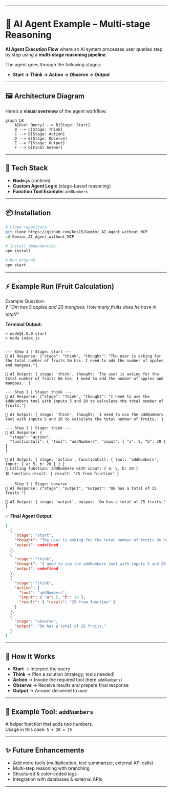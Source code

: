 ***

# 🧠 AI Agent Example – Multi-stage Reasoning  

**AI Agent Execution Flow** where an AI system processes user queries step by step using a **multi-stage reasoning pipeline**.  

The agent goes through the following stages:  
- **Start → Think → Action → Observe → Output**  

***

## 🖼️ Architecture Diagram  

Here’s a **visual overview** of the agent workflow:  

```mermaid
graph LR
    A[User Query] --> B[Stage: Start]  
    B --> C[Stage: Think]  
    C --> D[Stage: Action]  
    D --> E[Stage: Observe]  
    E --> F[Stage: Output]  
    F --> G[Final Answer]  
```

***

## 🚀 Tech Stack
- **Node.js** (runtime)  
- **Custom Agent Logic** (stage-based reasoning)  
- **Function Tool Example:** `addNumbers`  

***

## 📦 Installation

```bash
# Clone repository
git clone https://github.com/kos15/Gemini_AI_Agent_without_MCP
cd Gemini_AI_Agent_without_MCP

# Install dependencies
npm install

# Run program
npm start
```

***

## ⚡ Example Run (Fruit Calculation)  

Example Question:  
❓ _"Om has 5 apples and 20 mangoes. How many fruits does he have in total?"_

**Terminal Output:**  

```
> node@1.0.0 start
> node index.js


--- Step 1 | Stage: start ---
🧠 AI Response: {"stage": "think", "thought": "The user is asking for the total number of fruits Om has. I need to add the number of apples and mangoes."}

🤖 AI Output: { stage: 'think', thought: 'The user is asking for the total number of fruits Om has. I need to add the number of apples and mangoes.' }

--- Step 1 | Stage: think ---
🧠 AI Response: {"stage": "think", "thought": "I need to use the addNumbers tool with inputs 5 and 20 to calculate the total number of fruits."}

🤖 AI Output: { stage: 'think', thought: 'I need to use the addNumbers tool with inputs 5 and 20 to calculate the total number of fruits.' }

--- Step 1 | Stage: think ---
🧠 AI Response: {
  "stage": "action",
  "functionCall": { "tool": "addNumbers", "input": { "a": 5, "b": 20 } }
}

🤖 AI Output: { stage: 'action', functionCall: { tool: 'addNumbers', input: { a: 5, b: 20 } } }
🔧 Calling function: addNumbers with input: { a: 5, b: 20 }
🛠️ Function result: { result: '25 from function' }

--- Step 1 | Stage: observe ---
🧠 AI Response: {"stage": "output", "output": "Om has a total of 25 fruits."}

🤖 AI Output: { stage: 'output', output: 'Om has a total of 25 fruits.' }
```

✅ **Final Agent Output:**  

```json
[
  {
    "stage": "start",
    "thought": "The user is asking for the total number of fruits Om has. I need to add the number of apples and mangoes.",
    "output": undefined
  },
  {
    "stage": "think",
    "thought": "I need to use the addNumbers tool with inputs 5 and 20 to calculate the total number of fruits.",
    "output": undefined
  },
  {
    "stage": "think",
    "action": {
      "tool": "addNumbers",
      "input": { "a": 5, "b": 20 },
      "result": { "result": "25 from function" }
    }
  },
  {
    "stage": "observe",
    "output": "Om has a total of 25 fruits."
  }
]
```

***

## 🧩 How It Works

- **Start** → Interpret the query  
- **Think** → Plan a solution (strategy, tools needed)  
- **Action** → Invoke the required tool (here `addNumbers`)  
- **Observe** → Receive results and prepare final response  
- **Output** → Answer delivered to user  

***

## 🔧 Example Tool: `addNumbers`

A helper function that adds two numbers.  
Usage in this case: `5 + 20 = 25`  

***

## ✨ Future Enhancements

- Add more tools (multiplication, text summarizer, external API calls)  
- Multi-step reasoning with branching  
- Structured & color-coded logs  
- Integration with databases & external APIs  

***
